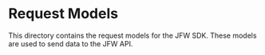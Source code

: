 # Request Models

This directory contains the request models for the JFW SDK. These models are used to send data to the JFW API.